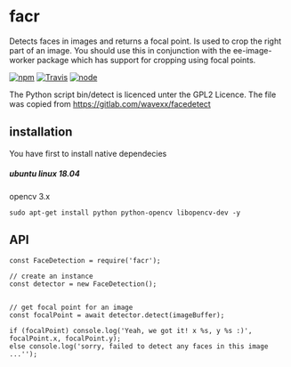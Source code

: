 # facr

Detects faces in images and returns a focal point. Is used to crop the right part of an image. You should use this in conjunction with the ee-image-worker package which has support for cropping using focal points.


[![npm](https://img.shields.io/npm/dm/facr.svg?style=flat-square)](https://www.npmjs.com/package/facr)
[![Travis](https://img.shields.io/travis/eventEmitter/facr.svg?style=flat-square)](https://travis-ci.org/eventEmitter/facr)
[![node](https://img.shields.io/node/v/facr.svg?style=flat-square)](https://nodejs.org/)

The Python script bin/detect is licenced unter the GPL2 Licence. The file was copied from https://gitlab.com/wavexx/facedetect


## installation

You have first to install native dependecies

##### ubuntu linux 18.04

opencv 3.x

```
sudo apt-get install python python-opencv libopencv-dev -y
```

## API


```
const FaceDetection = require('facr');

// create an instance
const detector = new FaceDetection();


// get focal point for an image
const focalPoint = await detector.detect(imageBuffer);

if (focalPoint) console.log('Yeah, we got it! x %s, y %s :)', focalPoint.x, focalPoint.y);
else console.log('sorry, failed to detect any faces in this image ...'');
```
